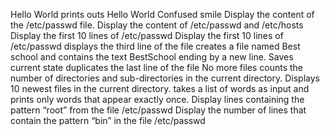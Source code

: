 Hello World prints outs Hello World
Confused smile
Display the content of the /etc/passwd file.
Display the content of /etc/passwd and /etc/hosts
Display the first 10 lines of /etc/passwd
Display the first 10 lines of /etc/passwd
displays the third line of the file
creates a file named Best school and contains the text BestSchool ending by a new line.
Saves current state
duplicates the last line of the file 
No more files
counts the number of directories and sub-directories in the current directory.
Displays 10 newest files in the current directory.
takes a list of words as input and prints only words that appear exactly once.
Display lines containing the pattern “root” from the file /etc/passwd
Display the number of lines that contain the pattern “bin” in the file /etc/passwd
